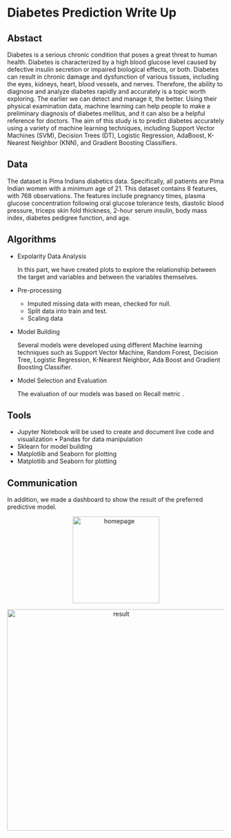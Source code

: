 # Diabetes Prediction Write Up

## Abstact
Diabetes is a serious chronic condition that poses a great threat to human health. Diabetes is characterized by a high blood glucose level caused by 
defective insulin secretion or impaired biological effects, or both. Diabetes can result in chronic damage and dysfunction of various tissues,
including the eyes, kidneys, heart, blood vessels, and nerves. Therefore, the ability to diagnose and analyze diabetes rapidly and accurately is a topic worth exploring. The earlier we can detect and manage it,
the better. Using their physical examination data, machine learning can help people to make a preliminary diagnosis of diabetes mellitus, 
and it can also be a helpful reference for doctors. The aim of this study is to predict diabetes accurately using a variety of machine learning techniques, 
including Support Vector Machines (SVM), Decision Trees (DT), Logistic Regression, AdaBoost, K-Nearest Neighbor (KNN), and Gradient Boosting Classifiers.

## Data

The dataset is Pima Indians diabetics data. Specifically, all patients are Pima Indian women with a minimum age of 21. This dataset contains 8 features, with 768 observations. 
The features include pregnancy times, plasma glucose concentration following oral glucose tolerance tests, diastolic blood pressure, 
triceps skin fold thickness, 2-hour serum insulin, body mass index, diabetes pedigree function, and age.

## Algorithms
- Expolarity Data Analysis

  In this part, we have created plots to explore the relationship between the target and variables and between the variables themselves.

- Pre-processing
  - Imputed missing data with mean, checked for null.
  - Split data into train and test.
  - Scaling data

- Model Building

  Several models were developed using different Machine learning techniques such as Support Vector Machine, Random Forest, Decision Tree, Logistic Regression,
  K-Nearest Neighbor, Ada Boost and Gradient Boosting Classifier.

- Model Selection and Evaluation

  The evaluation of our models was based on Recall metric .

## Tools

- Jupyter Notebook will be used to create and document live code and visualization • Pandas for data manipulation
- Sklearn for model building
- Matplotlib and Seaborn for plotting
- Matplotlib and Seaborn for plotting

## Communication
In addition, we made a dashboard to show the result of the preferred predictive model.
<p align = 'center'>
<img width="201" alt="homepage" src="https://user-images.githubusercontent.com/89170923/146064737-dc3fea8a-06a5-4628-9a75-27604fe22a70.png"></p>
<p align = 'center'>
<img width="513" alt="result" src="https://user-images.githubusercontent.com/89170923/146064764-19336871-742a-45da-bb15-bdde319d4265.png"></p>
